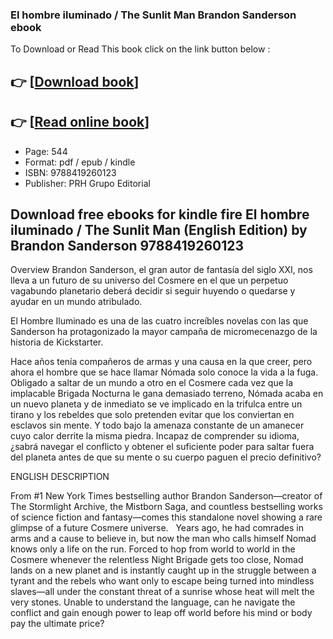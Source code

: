 ### El hombre iluminado / The Sunlit Man Brandon Sanderson ebook

To Download or Read This book click on the link button below :

## 👉  [**[Download book](http://ebooksharez.info/download.php?group=book&from=github.com&id=700471&lnk=1061 "Download book")**]

## 👉  [**[Read online book](http://ebooksharez.info/download.php?group=book&from=github.com&id=700471&lnk=1061 "Read online book")**]


* Page: 544
* Format: pdf / epub / kindle
* ISBN: 9788419260123
* Publisher: PRH Grupo Editorial



## Download free ebooks for kindle fire El hombre iluminado / The Sunlit Man (English Edition) by Brandon Sanderson 9788419260123


Overview
Brandon Sanderson, el gran autor de fantasía del siglo XXI, nos lleva a un futuro de su universo del Cosmere en el que un perpetuo vagabundo planetario deberá decidir si seguir huyendo o quedarse y ayudar en un mundo atribulado.
 
 El Hombre Iluminado es una de las cuatro increíbles novelas con las que Sanderson ha protagonizado la mayor campaña de micromecenazgo de la historia de Kickstarter.
 
Hace años tenía compañeros de armas y una causa en la que creer, pero ahora el hombre que se hace llamar Nómada solo conoce la vida a la fuga. Obligado a saltar de un mundo a otro en el Cosmere cada vez que la implacable Brigada Nocturna le gana demasiado terreno, Nómada acaba en un nuevo planeta y de inmediato se ve implicado en la trifulca entre un tirano y los rebeldes que solo pretenden evitar que los conviertan en esclavos sin mente. Y todo bajo la amenaza constante de un amanecer cuyo calor derrite la misma piedra. Incapaz de comprender su idioma, ¿sabrá navegar el conflicto y obtener el suficiente poder para saltar fuera del planeta antes de que su mente o su cuerpo paguen el precio definitivo?
 
 ENGLISH DESCRIPTION
 
 From #1 New York Times bestselling author Brandon Sanderson―creator of The Stormlight Archive, the Mistborn Saga, and countless bestselling works of science fiction and fantasy―comes this standalone novel showing a rare glimpse of a future Cosmere universe.
  
 Years ago, he had comrades in arms and a cause to believe in, but now the man who calls himself Nomad knows only a life on the run. Forced to hop from world to world in the Cosmere whenever the relentless Night Brigade gets too close, Nomad lands on a new planet and is instantly caught up in the struggle between a tyrant and the rebels who want only to escape being turned into mindless slaves―all under the constant threat of a sunrise whose heat will melt the very stones. Unable to understand the language, can he navigate the conflict and gain enough power to leap off world before his mind or body pay the ultimate price?




